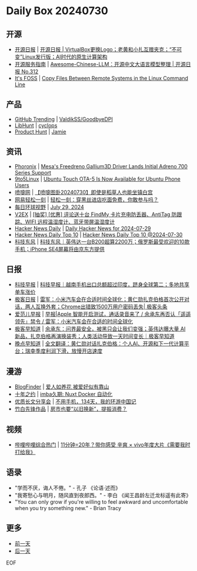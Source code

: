 # Daily Box 20240730

## 开源
- [开源日报](https://www.oschina.net/news/column?columnId=25) | [开源日报 | VirtualBox更换Logo；老黄和小扎互赠夹克；“不可变”Linux发行版；AI时代的原生计算架构](https://www.oschina.net/news/304589)
- [开源服务指南](https://osguider.com/blog/) | [Awesome-Chinese-LLM：开源中文大语言模型整理 | 开源日报 No.312](https://osguider.com/blog/post/daily/daily-312/)
- [It's FOSS](https://itsfoss.com/) | [Copy Files Between Remote Systems in the Linux Command Line](https://itsfoss.com/ssh-copy-remote-local/)

## 产品
- [GitHub Trending](https://github.com/trending?since=daily) | [ValdikSS/GoodbyeDPI](https://github.com/ValdikSS/GoodbyeDPI)
- [LibHunt](https://www.libhunt.com/) | [cyclops](https://www.libhunt.com/r/cyclops-ui/cyclops)
- [Product Hunt](https://www.producthunt.com) | [Jamie](https://www.producthunt.com/posts/jamie-3dc90211-2320-4e8b-8a7c-69b8f8e87550)

## 资讯
- [Phoronix](https://www.phoronix.com/) | [Mesa's Freedreno Gallium3D Driver Lands Initial Adreno 700 Series Support](https://www.phoronix.com/news/Mesa-24.3-Freedreno-A7xx)
- [9to5Linux](https://9to5linux.com/) | [Ubuntu Touch OTA-5 Is Now Available for Ubuntu Phone Users](https://9to5linux.com/ubuntu-touch-ota-5-is-now-available-for-ubuntu-phone-users)
- [喷嚏网](http://www.dapenti.com/blog/blog.asp?subjectid=70&name=xilei) | [【喷嚏图卦20240730】即使是稻草人也能坐镇白宫](http://www.dapenti.com/blog/more.asp?name=xilei&id=180140)
- [网易轻松一刻](https://m.163.com/touch/exclusive/sub/qsyk) | [轻松一刻：穿黑丝进店吃面免费，你敢参与吗？](https://m.163.com/news/article/J8CMGM65000181BR.html)
- [每日环球视野](https://idai.ly/) | [July 29, 2024](http://m.idai.ly/se/a193iG?1722182400)
- [V2EX](https://www.v2ex.com/) | [[抽奖] [优惠] 评论送十台 FindMy 卡片充电防丢器、AntiTag 防跟踪、WIFI 远程温湿度计、蓝牙带屏温湿度计](https://www.v2ex.com/t/1061188)
- [Hacker News Daily](https://www.daemonology.net/hn-daily/) | [Daily Hacker News for 2024-07-29](https://www.daemonology.net/hn-daily/2024-07-29.html)
- [Hacker News Daily Top 10](https://github.com/headllines/hackernews-daily) | [Hacker News Daily Top 10 @2024-07-30](https://github.com/headllines/hackernews-daily/issues/1481)
- [科技东风](https://m.smzdm.com/tag/tn0400v/) | [科技东风｜英伟达一台B200超算2200万；俄罗斯最受欢迎的10款手机；iPhone SE4屏幕将由京东方提供](https://post.m.smzdm.com/p/axogrzq9/)

## 日报
- [科技早报](https://www.jiemian.com/lists/459.html) | [科技早报｜越南手机出口总额超过印度，跻身全球第二；多地共享单车涨价](https://www.jiemian.com/article/11484627.html)
- [极客日报](https://blog.csdn.net/csdngeeknews) | [雷军：小米汽车会在合适时间全球化；黄仁勋扎克伯格首次公开对话，两人互换外套；Chrome出错致1500万用户密码丢失| 极客头条](https://blog.csdn.net/weixin_39786569/article/details/140792094)
- [爱范儿早报](https://www.ifanr.com/category/ifanrnews) | [早报|Apple 智能开启测试，通话录音来了 / 余承东再否认「遥遥领先」禁令 / 雷军：小米汽车会在合适的时间全球化](https://www.ifanr.com/1594254)
- [极客早知道](https://www.geekpark.net/column/74) | [余承东：问界最安全，被黑只会让我们变强；英伟达曝大量 AI 新品，扎克伯格再演换装秀；人类活动导致一天时间变长｜极客早知道](https://www.geekpark.net/news/338678)
- [晚点早知道](https://www.latepost.com/news/index?proma=3) | [全文翻译：黄仁勋对话扎克伯格：个人AI、开源和下一代计算平台；瑞幸季度利润下滑，放慢开店速度](https://www.latepost.com/news/dj_detail?id=2410)

## 漫游
- [BlogFinder](https://bf.zzxworld.com/) | [爱人如养花 被爱好似有靠山](https://www.mancs.cn/52.html?utm_source=blogfinder)
- [十年之约](https://www.foreverblog.cn/feeds.html) | [imba久期: Nuxt Docker 自动化](https://imba97.cn/archives/786/)
- [优质长文分享会](https://m.okjike.com/topics/56d2fabe7cb3331100467e2b) | [不用手机，134天，我的环游中国记](https://mp.weixin.qq.com/s/fg08u1NR_9VLKLoPRiXoRA)
- [竹白先锋作品](https://www.zhubai.wiki/) | [房市也要“以旧换新”，提振消费？](https://open.zhubai.wiki/a/l/t/z/pl/zhiliaofuxiang/2429882898574143488)

## 视频
- [哔哩哔哩综合热门](https://www.bilibili.com/v/popular/all/) | [11分钟=20年？带你感受 辛爽 × vivo年度大片《需要我时打给我》](https://b23.tv/BV1TT421r7MR)

## 语录
- "学而不厌，诲人不倦。" - 孔子 《论语·述而》
- "我寄愁心与明月，随风直到夜郎西。" - 李白 《闻王昌龄左迁龙标遥有此寄》
- "You can only grow if you're willing to feel awkward and uncomfortable when you try something new." - Brian Tracy

## 更多
- [前一天](daily-box-20240729.md)
- [后一天](daily-box-20240731.md)

EOF